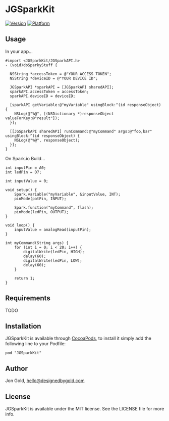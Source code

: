# JGSparkKit

[![Version](http://cocoapod-badges.herokuapp.com/v/JGSparkKit/badge.png)](http://cocoadocs.org/docsets/JGSparkKit)
[![Platform](http://cocoapod-badges.herokuapp.com/p/JGSparkKit/badge.png)](http://cocoadocs.org/docsets/JGSparkKit)

## Usage

In your app…
```
#import <JGSparkKit/JGSparkAPI.h>
- (void)doSparkyStuff {

  NSString *accessToken = @"YOUR ACCESS TOKEN";
  NSString *deviceID = @"YOUR DEVICE ID";

  JGSparkAPI *sparkAPI = [JGSparkAPI sharedAPI];
  sparkAPI.accessToken = accessToken;
  sparkAPI.deviceID = deviceID;

  [sparkAPI getVariable:@"myVariable" usingBlock:^(id responseObject) {
    NSLog(@"%@", [(NSDictionary *)responseObject valueForKey:@"result"]);
  }];

  [[JGSparkAPI sharedAPI] runCommand:@"myCommand" args:@"foo,bar" usingBlock:^(id responseObject) {
    NSLog(@"%@", responseObject);
  }];
}
```

On Spark.io Build…
```
int inputPin = A0;
int ledPin = D7;

int inputValue = 0;

void setup() {
    Spark.variable("myVariable", &inputValue, INT);
    pinMode(potPin, INPUT);

    Spark.function("myCommand", flash);
    pinMode(ledPin, OUTPUT);
}

void loop() {
    inputValue = analogRead(inputPin);
}

int myCommand(String args) {
    for (int i = 0; i < 20; i++) {
        digitalWrite(ledPin, HIGH);
        delay(60);
        digitalWrite(ledPin, LOW);
        delay(60);
    }

    return 1;
}
```

## Requirements

TODO

## Installation

JGSparkKit is available through [CocoaPods](http://cocoapods.org), to install
it simply add the following line to your Podfile:

    pod "JGSparkKit"

## Author

Jon Gold, hello@designedbygold.com

## License

JGSparkKit is available under the MIT license. See the LICENSE file for more info.

